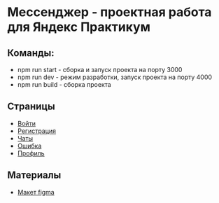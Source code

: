 # Мессенджер - проектная работа для Яндекс Практикум

## Команды:
* npm run start - cборка и запуск проекта на порту 3000
* npm run dev - режим разработки, запуск проекта на порту 4000
* npm run build - сборка проекта

## Страницы
* [Войти](https://tender-mayer-f00558.netlify.app/login)
* [Регистрация](https://tender-mayer-f00558.netlify.app/signup)
* [Чаты](https://tender-mayer-f00558.netlify.app/chats)
* [Ошибка](https://tender-mayer-f00558.netlify.app/error)
* [Профиль](https://tender-mayer-f00558.netlify.app/profile)

## Материалы
* [Макет figma](https://www.figma.com/file/lauus1sB65VzCpx4D2e7Bi/Messenger?node-id=0%3A1)
